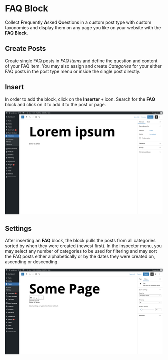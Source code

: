 # FAQ Block

Collect **F**requently **A**sked **Q**uestions in a custom post type with custom taxonomies and display them on any
page you like on your website with the **FAQ Block**.

## Create Posts

Create single FAQ posts in *FAQ Items* and define the question and content of your FAQ item.
You may also assign and create *Categories* for your either FAQ posts in the post type menu or
inside the single post directly.

## Insert

In order to add the block, click on the **Inserter** `+` icon. Search for the **FAQ** block and click on
it to add it to the post or page.

![create post](assets/create-post.png ':size=40%')

## Settings

After inserting an **FAQ** block, the block pulls the posts from all categories sorted by when they
were created (newest first). In the inspector menu, you may select any number of categories to be used
for filtering and may sort the FAQ posts either alphabetically or by the dates they were created on, ascending
or descending.

![insert posts](assets/insert-posts.png ':size=40%')
